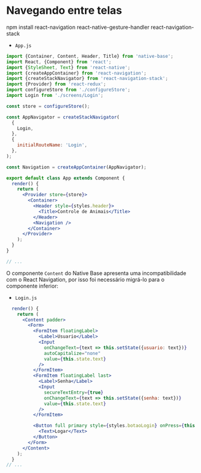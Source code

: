 # Navegando entre telas

npm install react-navigation react-native-gesture-handler react-navigation-stack

- `App.js`

```jsx
import {Container, Content, Header, Title} from 'native-base';
import React, {Component} from 'react';
import {StyleSheet, Text} from 'react-native';
import {createAppContainer} from 'react-navigation';
import {createStackNavigator} from 'react-navigation-stack';
import {Provider} from 'react-redux';
import configureStore from './configureStore';
import Login from './screens/Login';

const store = configureStore();

const AppNavigator = createStackNavigator(
  {
    Login,
  },
  {
    initialRouteName: 'Login',
  },
);

const Navigation = createAppContainer(AppNavigator);

export default class App extends Component {
  render() {
    return (
      <Provider store={store}>
        <Container>
          <Header style={styles.header}>
            <Title>Controle de Animais</Title>
          </Header>
          <Navigation />
        </Container>
      </Provider>
    );
  }
}

// ...
```

O componente `Content` do Native Base apresenta uma incompatibilidade com o React Navigation, por isso foi necessário migrá-lo para o componente inferior:

- `Login.js`

```jsx
  render() {
    return (
      <Content padder>
        <Form>
          <FormItem floatingLabel>
            <Label>Usuario</Label>
            <Input
              onChangeText={text => this.setState({usuario: text})}
              autoCapitalize="none"
              value={this.state.text}
            />
          </FormItem>
          <FormItem floatingLabel last>
            <Label>Senha</Label>
            <Input
              secureTextEntry={true}
              onChangeText={text => this.setState({senha: text})}
              value={this.state.text}
            />
          </FormItem>

          <Button full primary style={styles.botaoLogin} onPress={this.login}>
            <Text>Logar</Text>
          </Button>
        </Form>
      </Content>
    );
  }
// ...
```
